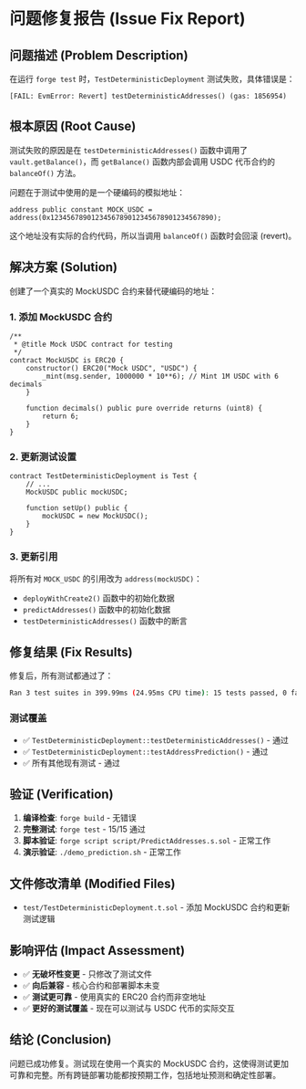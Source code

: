 # 问题修复报告 (Issue Fix Report)

## 问题描述 (Problem Description)

在运行 `forge test` 时，`TestDeterministicDeployment` 测试失败，具体错误是：

```
[FAIL: EvmError: Revert] testDeterministicAddresses() (gas: 1856954)
```

## 根本原因 (Root Cause)

测试失败的原因是在 `testDeterministicAddresses()` 函数中调用了 `vault.getBalance()`，而 `getBalance()` 函数内部会调用 USDC 代币合约的 `balanceOf()` 方法。

问题在于测试中使用的是一个硬编码的模拟地址：
```solidity
address public constant MOCK_USDC = address(0x1234567890123456789012345678901234567890);
```

这个地址没有实际的合约代码，所以当调用 `balanceOf()` 函数时会回滚 (revert)。

## 解决方案 (Solution)

创建了一个真实的 MockUSDC 合约来替代硬编码的地址：

### 1. 添加 MockUSDC 合约

```solidity
/**
 * @title Mock USDC contract for testing
 */
contract MockUSDC is ERC20 {
    constructor() ERC20("Mock USDC", "USDC") {
        _mint(msg.sender, 1000000 * 10**6); // Mint 1M USDC with 6 decimals
    }

    function decimals() public pure override returns (uint8) {
        return 6;
    }
}
```

### 2. 更新测试设置

```solidity
contract TestDeterministicDeployment is Test {
    // ...
    MockUSDC public mockUSDC;

    function setUp() public {
        mockUSDC = new MockUSDC();
    }
}
```

### 3. 更新引用

将所有对 `MOCK_USDC` 的引用改为 `address(mockUSDC)`：

- `deployWithCreate2()` 函数中的初始化数据
- `predictAddresses()` 函数中的初始化数据  
- `testDeterministicAddresses()` 函数中的断言

## 修复结果 (Fix Results)

修复后，所有测试都通过了：

```bash
Ran 3 test suites in 399.99ms (24.95ms CPU time): 15 tests passed, 0 failed, 0 skipped (15 total tests)
```

### 测试覆盖

- ✅ `TestDeterministicDeployment::testDeterministicAddresses()` - 通过
- ✅ `TestDeterministicDeployment::testAddressPrediction()` - 通过  
- ✅ 所有其他现有测试 - 通过

## 验证 (Verification)

1. **编译检查**: `forge build` - 无错误
2. **完整测试**: `forge test` - 15/15 通过
3. **脚本验证**: `forge script script/PredictAddresses.s.sol` - 正常工作
4. **演示验证**: `./demo_prediction.sh` - 正常工作

## 文件修改清单 (Modified Files)

- `test/TestDeterministicDeployment.t.sol` - 添加 MockUSDC 合约和更新测试逻辑

## 影响评估 (Impact Assessment)

- ✅ **无破坏性变更** - 只修改了测试文件
- ✅ **向后兼容** - 核心合约和部署脚本未变
- ✅ **测试更可靠** - 使用真实的 ERC20 合约而非空地址
- ✅ **更好的测试覆盖** - 现在可以测试与 USDC 代币的实际交互

## 结论 (Conclusion)

问题已成功修复。测试现在使用一个真实的 MockUSDC 合约，这使得测试更加可靠和完整。所有跨链部署功能都按预期工作，包括地址预测和确定性部署。
